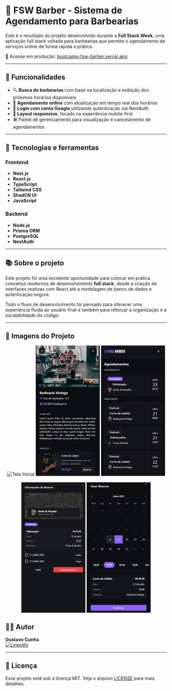 # 💈 FSW Barber - Sistema de Agendamento para Barbearias

Este é o resultado do projeto desenvolvido durante a **Full Stack Week**, uma aplicação full stack voltada para barbearias que permite o agendamento de serviços online de forma rápida e prática.

🔗 Acesse em produção: [bootcamp-fsw-barber.vercel.app](https://bootcamp-fsw-barber.vercel.app/)  

---

## 🚀 Funcionalidades

- 🔍 **Busca de barbearias** com base na localização e exibição dos próximos horários disponíveis
- 📆 **Agendamento online** com atualização em tempo real dos horários
- 🔐 **Login com conta Google** utilizando autenticação via NextAuth
- 📱 **Layout responsivo**, focado na experiência mobile-first
- 🛠️ Painel de gerenciamento para visualização e cancelamento de agendamentos

---

## 🧰 Tecnologias e ferramentas

### Frontend
- **Next.js**
- **React.js**
- **TypeScript**
- **Tailwind CSS**
- **ShadCN UI**
- **JavaScript**

### Backend
- **Node.js**
- **Prisma ORM**
- **PostgreSQL**
- **NextAuth**

---

## 📚 Sobre o projeto

Este projeto foi uma excelente oportunidade para colocar em prática conceitos modernos de desenvolvimento **full stack**, desde a criação de interfaces reativas com React até a modelagem de banco de dados e autenticação segura.

Todo o fluxo de desenvolvimento foi pensado para oferecer uma experiência fluida ao usuário final e também para reforçar a organização e a escalabilidade do código.

---

## 📸 Imagens do Projeto

<div align="center">
  <img src="https://github.com/gustavofaccocunhadev/bootcamp-fsw-barber/blob/main/public/tela-busca-servi%C3%A7o.png?raw=true" width="200" alt="Tela Inicial"/>
  <img src="https://github.com/gustavofaccocunhadev/bootcamp-fsw-barber/blob/main/public/tela-barbearia.png?raw=true" width="200" alt="Tela Barbearia"/>
  <img src="https://github.com/gustavofaccocunhadev/bootcamp-fsw-barber/blob/main/public/tela-agendamentos.png?raw=true" width="200" alt="Tela Agendamentos"/>
</div>

<br/>

<div align="center">
  <img src="https://github.com/gustavofaccocunhadev/bootcamp-fsw-barber/blob/main/public/info-reserva.png?raw=true" width="200" alt="Info Reserva"/>
  <img src="https://github.com/gustavofaccocunhadev/bootcamp-fsw-barber/blob/main/public/tela-reserva.png?raw=true" width="200" alt="Tela Reserva"/>
</div>


## 👨‍💻 Autor

**Gustavo Cunha**  
[![LinkedIn](https://img.shields.io/badge/LinkedIn-Gustavo%20Cunha-0077B5?style=flat&logo=linkedin&logoColor=white)](https://www.linkedin.com/in/gustavofaccocunha)

---

## 📄 Licença

Esse projeto está sob a licença MIT. Veja o arquivo [LICENSE](LICENSE) para mais detalhes.
